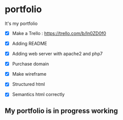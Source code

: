 # portfolio
It's my portfolio

- [X] Make a Trello : https://trello.com/b/In0ZD0f0
- [X] Adding README
- [X] Adding web server with apache2 and php7
- [X] Purchase domain
- [X] Make wireframe
- [X] Structured html
- [X] Semantics html correctly


## My portfolio is in progress working
